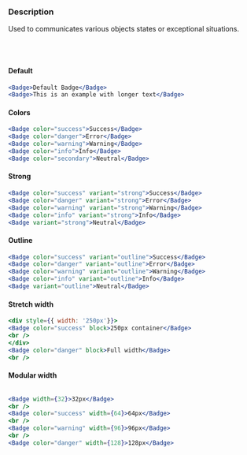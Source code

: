 ### **Description**

Used to communicates various objects states or exceptional situations.

<br />
<br />

#### **Default**

```jsx
<Badge>Default Badge</Badge>
<Badge>This is an example with longer text</Badge>
```

#### **Colors**

```jsx
<Badge color="success">Success</Badge>
<Badge color="danger">Error</Badge>
<Badge color="warning">Warning</Badge>
<Badge color="info">Info</Badge>
<Badge color="secondary">Neutral</Badge>
```

#### **Strong**

```jsx
<Badge color="success" variant="strong">Success</Badge>
<Badge color="danger" variant="strong">Error</Badge>
<Badge color="warning" variant="strong">Warning</Badge>
<Badge color="info" variant="strong">Info</Badge>
<Badge variant="strong">Neutral</Badge>
```

#### **Outline**

```jsx
<Badge color="success" variant="outline">Success</Badge>
<Badge color="danger" variant="outline">Error</Badge>
<Badge color="warning" variant="outline">Warning</Badge>
<Badge color="info" variant="outline">Info</Badge>
<Badge variant="outline">Neutral</Badge>
```

#### **Stretch width**

```jsx
<div style={{ width: '250px'}}>
<Badge color="success" block>250px container</Badge>
<br />
</div>
<Badge color="danger" block>Full width</Badge>
<br />
```

#### **Modular width**

```jsx

<Badge width={32}>32px</Badge>
<br />
<Badge color="success" width={64}>64px</Badge>
<br />
<Badge color="warning" width={96}>96px</Badge>
<br />
<Badge color="danger" width={128}>128px</Badge>
```
